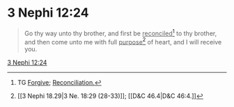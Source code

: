 # 3 Nephi 12:24

> Go thy way unto thy brother, and first be <u>reconciled</u>[^a] to thy brother, and then come unto me with full <u>purpose</u>[^b] of heart, and I will receive you.

[3 Nephi 12:24](https://www.churchofjesuschrist.org/study/scriptures/bofm/3-ne/12?lang=eng&id=p24#p24)


[^a]: TG [Forgive](https://www.churchofjesuschrist.org/study/scriptures/tg/forgive?lang=eng); [Reconciliation.](https://www.churchofjesuschrist.org/study/scriptures/tg/reconciliation?lang=eng)
[^b]: [[3 Nephi 18.29|3 Ne. 18:29 (28-33)]]; [[D&C 46.4|D&C 46:4.]]
